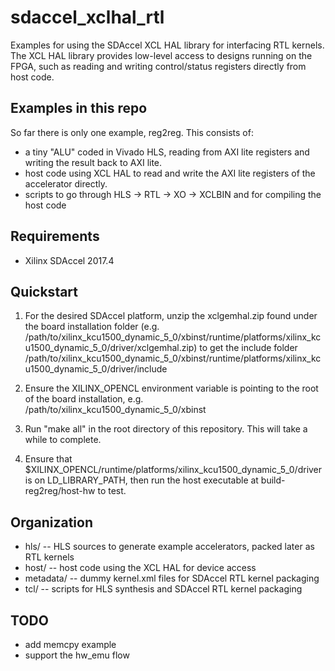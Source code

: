 # sdaccel_xclhal_rtl
Examples for using the SDAccel XCL HAL library for interfacing RTL kernels.
The XCL HAL library provides low-level access to designs running on the FPGA,
such as reading and writing control/status registers directly from host code.

## Examples in this repo
So far there is only one example, reg2reg. This consists of:
* a tiny "ALU" coded in Vivado HLS, reading from AXI lite registers and writing the result back to AXI lite.
* host code using XCL HAL to read and write the AXI lite registers of the accelerator directly.
* scripts to go through HLS -> RTL -> XO -> XCLBIN and for compiling the host code

## Requirements
* Xilinx SDAccel 2017.4

## Quickstart
1. For the desired SDAccel platform, unzip the xclgemhal.zip found under the board installation folder 
(e.g. /path/to/xilinx_kcu1500_dynamic_5_0/xbinst/runtime/platforms/xilinx_kcu1500_dynamic_5_0/driver/xclgemhal.zip) 
to get the include folder /path/to/xilinx_kcu1500_dynamic_5_0/xbinst/runtime/platforms/xilinx_kcu1500_dynamic_5_0/driver/include

2. Ensure the XILINX_OPENCL environment variable is pointing to the root of the board installation, e.g.
/path/to/xilinx_kcu1500_dynamic_5_0/xbinst

3. Run "make all" in the root directory of this repository. This will take a while to complete.

4. Ensure that $XILINX_OPENCL/runtime/platforms/xilinx_kcu1500_dynamic_5_0/driver is on LD_LIBRARY_PATH, then run the host
executable at build-reg2reg/host-hw to test.

## Organization
* hls/ -- HLS sources to generate example accelerators, packed later as RTL kernels
* host/ -- host code using the XCL HAL for device access
* metadata/ -- dummy kernel.xml files for SDAccel RTL kernel packaging
* tcl/ -- scripts for HLS synthesis and SDAccel RTL kernel packaging

## TODO
* add memcpy example
* support the hw_emu flow
